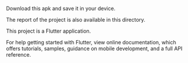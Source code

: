 Download this apk and save it in your device.

The report of the project is also available in this directory.

This project is a Flutter application.


For help getting started with Flutter, view online documentation, which offers tutorials, samples, guidance on mobile development, and a full API reference.
